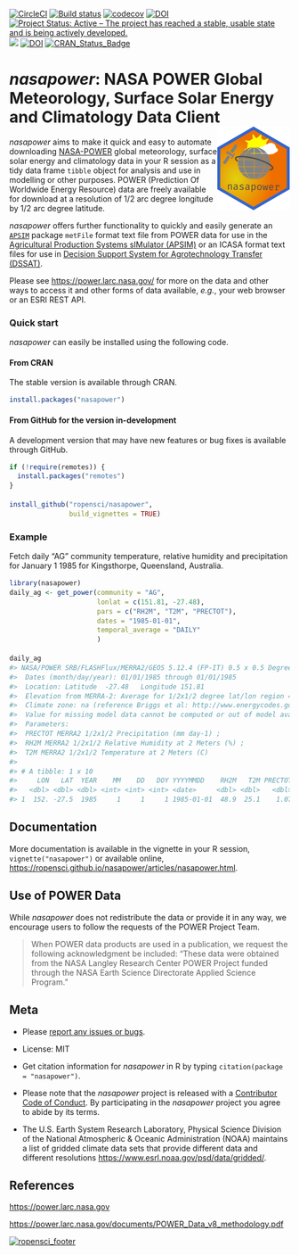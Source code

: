 
<!-- README.md is generated from README.Rmd. Please edit that file -->

[![CircleCI](https://circleci.com/gh/ropensci/nasapower/tree/master.svg?style=svg)](https://circleci.com/gh/ropensci/nasapower/tree/master)
[![Build
status](https://ci.appveyor.com/api/projects/status/5a0lrm33dvg9qr5d?svg=true)](https://ci.appveyor.com/project/adamhsparks/nasapower)
[![codecov](https://codecov.io/gh/ropensci/nasapower/branch/master/graph/badge.svg)](https://codecov.io/gh/ropensci/nasapower)
[![DOI](https://zenodo.org/badge/109224461.svg)](https://zenodo.org/badge/latestdoi/109224461)
[![Project Status: Active – The project has reached a stable, usable
state and is being actively
developed.](https://www.repostatus.org/badges/latest/active.svg)](https://www.repostatus.org/#active)
[![](https://badges.ropensci.org/155_status.svg)](https://github.com/ropensci/onboarding/issues/155)
[![DOI](http://joss.theoj.org/papers/10.21105/joss.01035/status.svg)](https://doi.org/10.21105/joss.01035)
[![CRAN_Status_Badge](https://www.r-pkg.org/badges/version/nasapower)](https://cran.r-project.org/package=nasapower)

# *nasapower*: NASA POWER Global Meteorology, Surface Solar Energy and Climatology Data Client <img align="right" src="man/figures/logo.png">

*nasapower* aims to make it quick and easy to automate downloading
[NASA-POWER](https://power.larc.nasa.gov) global meteorology, surface
solar energy and climatology data in your R session as a tidy data frame
`tibble` object for analysis and use in modelling or other purposes.
POWER (Prediction Of Worldwide Energy Resource) data are freely
available for download at a resolution of 1/2 arc degree longitude by
1/2 arc degree latitude.

*nasapower* offers further functionality to quickly and easily generate
an [`APSIM`](https://github.com/fainges/R-APSIM) package `metFile`
format text file from POWER data for use in the [Agricultural Production
Systems sIMulator (APSIM)](http://www.apsim.info/) or an ICASA format
text files for use in [Decision Support System for Agrotechnology
Transfer (DSSAT)](https://dssat.net/).

Please see <https://power.larc.nasa.gov/> for more on the data and other
ways to access it and other forms of data available, *e.g.*, your web
browser or an ESRI REST API.

### Quick start

*nasapower* can easily be installed using the following code.

#### From CRAN

The stable version is available through CRAN.

``` r
install.packages("nasapower")
```

#### From GitHub for the version in-development

A development version that may have new features or bug fixes is
available through GitHub.

``` r
if (!require(remotes)) {
  install.packages("remotes")
}

install_github("ropensci/nasapower",
               build_vignettes = TRUE)
```

### Example

Fetch daily “AG” community temperature, relative humidity and
precipitation for January 1 1985 for Kingsthorpe, Queensland, Australia.

``` r
library(nasapower)
daily_ag <- get_power(community = "AG",
                      lonlat = c(151.81, -27.48),
                      pars = c("RH2M", "T2M", "PRECTOT"),
                      dates = "1985-01-01",
                      temporal_average = "DAILY"
                      )
                    
daily_ag
#> NASA/POWER SRB/FLASHFlux/MERRA2/GEOS 5.12.4 (FP-IT) 0.5 x 0.5 Degree Daily Averaged Data  
#>  Dates (month/day/year): 01/01/1985 through 01/01/1985  
#>  Location: Latitude  -27.48   Longitude 151.81  
#>  Elevation from MERRA-2: Average for 1/2x1/2 degree lat/lon region = 434.55 meters   Site = na  
#>  Climate zone: na (reference Briggs et al: http://www.energycodes.gov)  
#>  Value for missing model data cannot be computed or out of model availability range: NA  
#>  Parameters: 
#>  PRECTOT MERRA2 1/2x1/2 Precipitation (mm day-1) ;
#>  RH2M MERRA2 1/2x1/2 Relative Humidity at 2 Meters (%) ;
#>  T2M MERRA2 1/2x1/2 Temperature at 2 Meters (C)  
#>  
#> # A tibble: 1 x 10
#>     LON   LAT  YEAR    MM    DD   DOY YYYYMMDD    RH2M   T2M PRECTOT
#>   <dbl> <dbl> <dbl> <int> <int> <int> <date>     <dbl> <dbl>   <dbl>
#> 1  152. -27.5  1985     1     1     1 1985-01-01  48.9  25.1    1.07
```

## Documentation

More documentation is available in the vignette in your R session,
`vignette("nasapower")` or available online,
<https://ropensci.github.io/nasapower/articles/nasapower.html>.

## Use of POWER Data

While *nasapower* does not redistribute the data or provide it in any
way, we encourage users to follow the requests of the POWER Project
Team.

> When POWER data products are used in a publication, we request the
> following acknowledgment be included: “These data were obtained from
> the NASA Langley Research Center POWER Project funded through the NASA
> Earth Science Directorate Applied Science Program.”

## Meta

  - Please [report any issues or
    bugs](https://github.com/ropensci/nasapower/issues).

  - License: MIT

  - Get citation information for *nasapower* in R by typing
    `citation(package = "nasapower")`.

  - Please note that the *nasapower* project is released with a
    [Contributor Code of Conduct](CONDUCT.md). By participating in the
    *nasapower* project you agree to abide by its terms.

  - The U.S. Earth System Research Laboratory, Physical Science Division
    of the National Atmospheric & Oceanic Administration (NOAA)
    maintains a list of gridded climate data sets that provide different
    data and different resolutions
    <https://www.esrl.noaa.gov/psd/data/gridded/>.

## References

<https://power.larc.nasa.gov>

<https://power.larc.nasa.gov/documents/POWER_Data_v8_methodology.pdf>

[![ropensci\_footer](https://ropensci.org/public_images/ropensci_footer.png)](https://ropensci.org)
